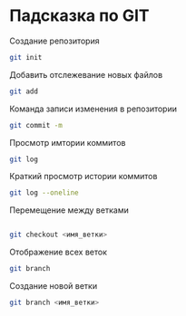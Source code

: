 # Падсказка по GIT

Создание репозитория
```sh
git init
```
Добавить отслежевание новых файлов
```sh
git add
```

Команда записи изменения в репозитории
```sh
git commit -m 
```

Просмотр имтории коммитов
```sh
git log
```

Краткий просмотр истории коммитов
```sh
git log --oneline
```

Перемещение между ветками
```sh

git checkout <имя_ветки>

```

Отображение всех веток
```sh
git branch
```

Создание новой ветки 
```sh
git branch <имя_ветки>
```